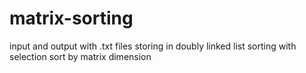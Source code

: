 # matrix-sorting
input and output with .txt files
storing in doubly linked list
sorting with selection sort by matrix dimension
